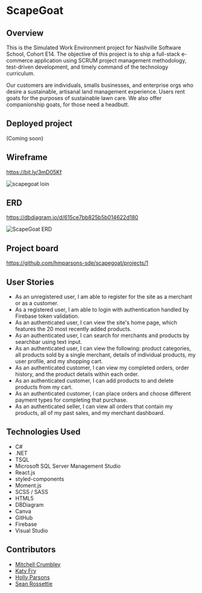 # ScapeGoat

## Overview
This is the Simulated Work Environment project for Nashville Software School, Cohort E14. The objective of this project is to ship a full-stack e-commerce application using SCRUM project management methodology, test-driven development, and timely command of the technology curriculum.

Our customers are individuals, smalls businesses, and enterprise orgs who desire a sustainable, artisanal land management experience. Users rent goats for the purposes of sustainable lawn care. We also offer companionship goats, for those need a headbutt.

## Deployed project
(Coming soon)

## Wireframe
https://bit.ly/3mD05Kf

![scapegoat loin](https://user-images.githubusercontent.com/67122062/136676935-b6e827b2-91e3-4013-b15d-f459b66a31d8.png)

## ERD
https://dbdiagram.io/d/615ce7bb825b5b014622d180

![ScapeGoat ERD](https://user-images.githubusercontent.com/67122062/136676568-ba45785a-b34c-46a2-ae93-12bcfcb453ec.png)

## Project board
https://github.com/hmparsons-sde/scapegoat/projects/1

## User Stories

- As an unregistered user, I am able to register for the site as a merchant or as a customer.
- As a registered user, I am able to login with authentication handled by Firebase token validation.
- As an authenticated user, I can view the site's home page, which features the 20 most recently added products.
- As an authenticated user, I can search for merchants and products by searchbar using text input.
- As an authenticated user, I can view the following: product categories, all products sold by a single merchant, details of individual products, my user profile, and my shopping cart.
- As an authenticated customer, I can view my completed orders, order history, and the product details within each order.
- As an authenticated customer, I can add products to and delete products from my cart.
- As an authenticated customer, I can place orders and choose different payment types for completing that purchase.
- As an authenticated seller, I can view all orders that contain my products, all of my past sales, and my merchant dashboard.

## Technologies Used
- C#
- .NET
- TSQL
- Microsoft SQL Server Management Studio
- React.js
- styled-components
- Moment.js
- SCSS / SASS
- HTML5
- DBDiagram
- Canva
- GitHub
- Firebase
- Visual Studio

## Contributors
- [Mitchell Crumbley](https://github.com/Mitchell-Crumbley)
- [Katy Fry](https://github.com/katherinevfry)
- [Holly Parsons](https://github.com/hmparsons-sde)
- [Sean Rossettie](https://github.com/seancrossettie)
